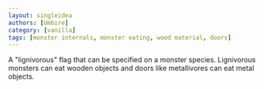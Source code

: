 ```yaml
---
layout: singleidea
authors: [Umbire]
category: [vanilla]
tags: [monster internals, monster eating, wood material, doors]
---
```

A "lignivorous" flag that can be specified on a monster species. Lignivorous
monsters can eat wooden objects and doors like metallivores can eat metal
objects.
